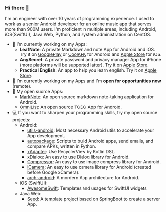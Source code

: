 ﻿### Hi there 👋

I'm an engineer with over 10 years of programming experience. I used to work as a senior Android developer for an online music app that serves more than 900M users. I'm proficient in multiple areas, including Android, iOS(SwiftUI), Java Web, Python, and system administration on CentOS.

- 🔭 I’m currently working on my Apps: 
    - **LeafNote**: A private Markdown and note App for Android and iOS. Try it on [GooglePlay](https://play.google.com/store/apps/details?id=me.shouheng.leafnote) or [CoolAPK](http://www.coolapk.com/apk/280001) for Android and [Apple Store](https://apps.apple.com/us/app/leafy-notes/id6504428581) for iOS.
    - **AnySecret**: A private password and privacy manager App for iPhone (more platforms will be supported latter). Try it on [Apple Store](https://apps.apple.com/cn/app/any-secret/id6448714682).
    - **Practical English**: An app to help you learn english. Try it on [Apple Store](https://apps.apple.com/us/app/%E5%AE%9E%E7%94%A8%E8%8B%B1%E8%AF%AD/id6502190494).
- 🌱 I’m currently working on my Apps and I'm **open for opportunities now** (remote).
- 📱 My open suorce Apps:
    - [MarkNote](https://github.com/Shouheng88/MarkNote): An open source markdown note-taking application for Android.
    - [OmniList](https://github.com/Shouheng88/OmniList): An open source TODO App for Android.
- 💻 If you want to sharpen your programming skills, try my open source projects:
    - Android:
        - [utils-android](https://github.com/Shouheng88/utils-android): Most necessary Android utils to accelerate your App development.
        - [autopackage](https://github.com/Shouheng88/autopackage): Scripts to build Android apps, send emails, and compare APKs, written in Python.
        - [xAdapter](https://github.com/Shouheng88/xAdapter): Use RecyclerView by Kotlin DSL.
        - [xDialog](https://github.com/Shouheng88/xDialog): An easy to use Dialog library for Android.
        - [Compressor](https://github.com/Shouheng88/Compressor): An easy to use image compress library for Android.
        - [iCamera](https://github.com/Shouheng88/iCamera): An easy to use camera library for Android (created before Google xCamera).
        - [arch-android](https://github.com/Shouheng88/arch-android): A mordern App architecture for Android.
    - iOS (SwiftUI):
        - [AwesomeSwift](https://github.com/Shouheng88/AwesomeSwift): Templates and usages for SwiftUI widgets
    - Java Web:
        - [Seed](https://github.com/Shouheng88/Seed): A template project based on SpringBoot to create a server App.
